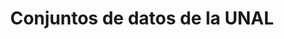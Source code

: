 ---
title: Conjuntos de datos de la UNAL
description: Conjuntos de datos por parte de las colecciones científicas de la Universidad Nacional
permalink: /dataset/_key_
layout: dataset-key
---